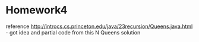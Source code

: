 # Homework4
reference
http://introcs.cs.princeton.edu/java/23recursion/Queens.java.html - got idea and partial code from this N Queens solution
